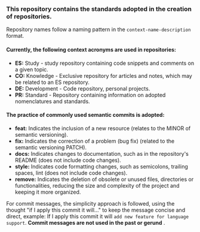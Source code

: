 
### This repository contains the standards adopted in the creation of repositories. ###

Repository names follow a naming pattern in the `context-name-description` format.

#### Currently, the following context acronyms are used in repositories: ###

* __ES:__ Study - study repository containing code snippets and comments on a given topic.
* __CO:__ Knowledge - Exclusive repository for articles and notes, which may be related to an ES repository.
* __DE:__ Development - Code repository, personal projects.
* __PR:__ Standard - Repository containing information on adopted nomenclatures and standards.
  
 #### The practice of commonly used semantic commits is adopted: ####

* __feat:__ Indicates the inclusion of a new resource (relates to the MINOR of semantic versioning).
* __fix:__ Indicates the correction of a problem (bug fix) (related to the semantic versioning PATCH).
* __docs:__ Indicates changes to documentation, such as in the repository's README (does not include code changes).
* __style:__ Indicates code formatting changes, such as semicolons, trailing spaces, lint (does not include code changes).
* __remove:__ Indicates the deletion of obsolete or unused files, directories or functionalities, reducing the size and complexity of the project and keeping it more organized.
  
For commit messages, the simplicity approach is followed, using the thought "if I apply this commit it will..." to keep the message concise and direct, example: If I apply this commit it will `add new feature for language support`. __Commit messages are not used in the past or gerund__ .

